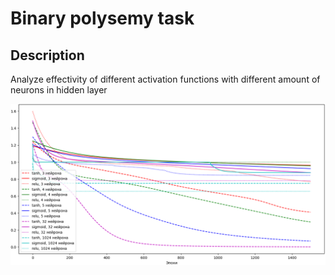 # Binary polysemy task

## Description
Analyze effectivity of different activation functions with different amount of neurons in hidden layer

![Image](images/Figure.png)